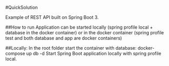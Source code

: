 
#QuickSolution

Example of REST API built on Spring Boot 3.

##How to run
Application can be started locally (spring profile local + database in the docker container)
or in the docker container (spring profile test and both database and app are docker containers)

##Locally:
In the root folder start the container with database:
docker-compose up db -d
Start Spring Boot application locally with spring profile local.
